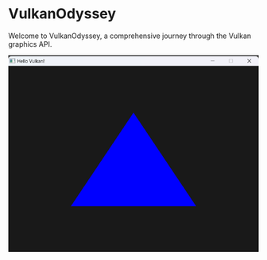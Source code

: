 # VulkanOdyssey
Welcome to VulkanOdyssey, a comprehensive journey through the Vulkan graphics API. 

![alt text](image.png)